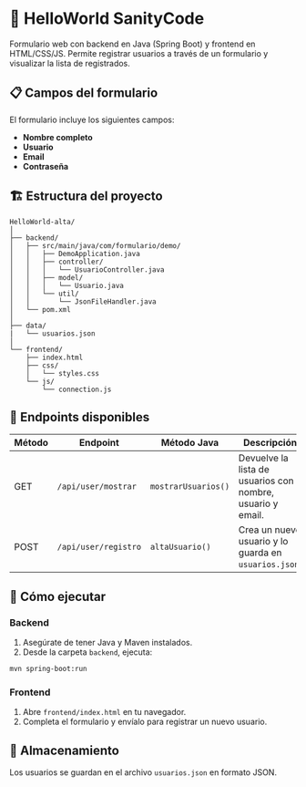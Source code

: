 # 🧠 HelloWorld SanityCode

Formulario web con backend en Java (Spring Boot) y frontend en HTML/CSS/JS. Permite registrar usuarios a través de un formulario y visualizar la lista de registrados.

## 📋 Campos del formulario

El formulario incluye los siguientes campos:

- **Nombre completo**
- **Usuario**
- **Email**
- **Contraseña**

## 🏗️ Estructura del proyecto
```
HelloWorld-alta/
│
├── backend/
│   ├── src/main/java/com/formulario/demo/
│   │   ├── DemoApplication.java
│   │   ├── controller/
│   │   │   └── UsuarioController.java
│   │   ├── model/
│   │   │   └── Usuario.java
│   │   └── util/
│   │       └── JsonFileHandler.java
│   └── pom.xml
│
├── data/
|   └── usuarios.json
│
└── frontend/
    ├── index.html
    ├── css/
    │   └── styles.css
    └── js/
        └── connection.js
```

## 🔌 Endpoints disponibles

| Método | Endpoint     | Método Java       | Descripción                                                                 |
|--------|--------------|-------------------|-----------------------------------------------------------------------------|
| GET    | `/api/user/mostrar`  | `mostrarUsuarios()`   | Devuelve la lista de usuarios con nombre, usuario y email.                  |
| POST   | `/api/user/registro`  | `altaUsuario()`   | Crea un nuevo usuario y lo guarda en `usuarios.json`.                       |

## 🚀 Cómo ejecutar

### Backend

1. Asegúrate de tener Java y Maven instalados.
2. Desde la carpeta `backend`, ejecuta:
```bash
mvn spring-boot:run
```

### Frontend

1. Abre `frontend/index.html` en tu navegador.
2. Completa el formulario y envíalo para registrar un nuevo usuario.

## 📂 Almacenamiento

Los usuarios se guardan en el archivo `usuarios.json` en formato JSON.
